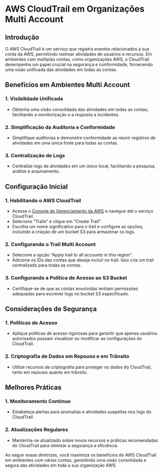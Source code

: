 # AWS CloudTrail em Organizações Multi Account

## Introdução

O AWS CloudTrail é um serviço que registra eventos relacionados à sua conta da AWS, permitindo rastrear atividades de usuários e recursos. Em ambientes com múltiplas contas, como organizações AWS, o CloudTrail desempenha um papel crucial na segurança e conformidade, fornecendo uma visão unificada das atividades em todas as contas.

## Benefícios em Ambientes Multi Account

### 1. **Visibilidade Unificada**

- Obtenha uma visão consolidada das atividades em todas as contas, facilitando a monitorização e a resposta a incidentes.

### 2. **Simplificação da Auditoria e Conformidade**

- Simplifique auditorias e demonstre conformidade ao reunir registros de atividades em uma única fonte para todas as contas.

### 3. **Centralização de Logs**

- Centralize logs de atividades em um único local, facilitando a pesquisa, análise e arquivamento.


## Configuração Inicial

### 1. **Habilitando o AWS CloudTrail**

- Acesse o [Console de Gerenciamento da AWS](https://aws.amazon.com/pt/console/) e navegue até o serviço CloudTrail.
- Selecione "Trails" e clique em "Create Trail".
- Escolha um nome significativo para o trail e configure as opções, incluindo a criação de um bucket S3 para armazenar os logs.

### 2. **Configurando o Trail Multi Account**

- Selecione a opção "Apply trail to all accounts in this region".
- Adicione os IDs das contas que deseja incluir no trail. Isso cria um trail centralizado para todas as contas.

### 3. **Configurando a Política de Acesso ao S3 Bucket**

- Certifique-se de que as contas envolvidas tenham permissões adequadas para escrever logs no bucket S3 especificado.

## Considerações de Segurança

### 1. **Políticas de Acesso**

- Aplique políticas de acesso rigorosas para garantir que apenas usuários autorizados possam visualizar ou modificar as configurações do CloudTrail.

### 2. **Criptografia de Dados em Repouso e em Trânsito**

- Utilize recursos de criptografia para proteger os dados do CloudTrail, tanto em repouso quanto em trânsito.

## Melhores Práticas

### 1. **Monitoramento Contínuo**

- Estabeleça alertas para anomalias e atividades suspeitas nos logs do CloudTrail.

### 2. **Atualizações Regulares**

- Mantenha-se atualizado sobre novos recursos e práticas recomendadas do CloudTrail para otimizar a segurança e eficiência.

Ao seguir essas diretrizes, você maximiza os benefícios do AWS CloudTrail em ambientes com várias contas, garantindo uma visão consolidada e segura das atividades em toda a sua organização AWS.